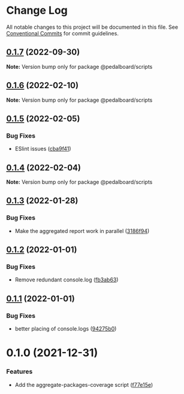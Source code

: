 # Change Log

All notable changes to this project will be documented in this file.
See [Conventional Commits](https://conventionalcommits.org) for commit guidelines.

## [0.1.7](https://github.com/mbarzeev/pedalboard/compare/@pedalboard/scripts@0.1.6...@pedalboard/scripts@0.1.7) (2022-09-30)

**Note:** Version bump only for package @pedalboard/scripts





## [0.1.6](https://github.com/mbarzeev/pedalboard/compare/@pedalboard/scripts@0.1.5...@pedalboard/scripts@0.1.6) (2022-02-10)

**Note:** Version bump only for package @pedalboard/scripts





## [0.1.5](https://github.com/mbarzeev/pedalboard/compare/@pedalboard/scripts@0.1.4...@pedalboard/scripts@0.1.5) (2022-02-05)


### Bug Fixes

* ESlint issues ([cba9f41](https://github.com/mbarzeev/pedalboard/commit/cba9f41b0e06c88719972c707075c5bc3af6a354))





## [0.1.4](https://github.com/mbarzeev/pedalboard/compare/@pedalboard/scripts@0.1.3...@pedalboard/scripts@0.1.4) (2022-02-04)

**Note:** Version bump only for package @pedalboard/scripts





## [0.1.3](https://github.com/mbarzeev/pedalboard/compare/@pedalboard/scripts@0.1.2...@pedalboard/scripts@0.1.3) (2022-01-28)


### Bug Fixes

* Make the aggregated report work in parallel ([3186f94](https://github.com/mbarzeev/pedalboard/commit/3186f94a88a1b687d0c42728e3122a4599c8ff54))





## [0.1.2](https://github.com/mbarzeev/pedalboard/compare/@pedalboard/scripts@0.1.1...@pedalboard/scripts@0.1.2) (2022-01-01)


### Bug Fixes

* Remove redundant console.log ([fb3ab63](https://github.com/mbarzeev/pedalboard/commit/fb3ab63ea37bfa09c96c4d5493c3f6f887f094ed))





## [0.1.1](https://github.com/mbarzeev/pedalboard/compare/@pedalboard/scripts@0.1.0...@pedalboard/scripts@0.1.1) (2022-01-01)


### Bug Fixes

* better placing of console.logs ([94275b0](https://github.com/mbarzeev/pedalboard/commit/94275b0b42279a39156acf0380978d5464942a5f))





# 0.1.0 (2021-12-31)


### Features

* Add the aggregate-packages-coverage script ([f77e15e](https://github.com/mbarzeev/pedalboard/commit/f77e15eda5fb8d1798f82f3b47b89ca39cdcf9ae))

